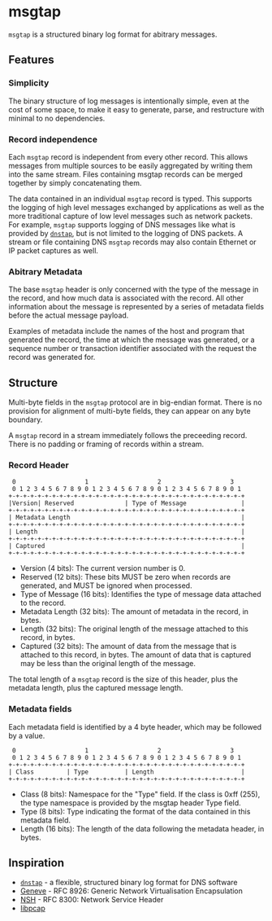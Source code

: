 # msgtap

`msgtap` is a structured binary log format for abitrary messages.

## Features

### Simplicity

The binary structure of log messages is intentionally simple, even
at the cost of some space, to make it easy to generate, parse, and
restructure with minimal to no dependencies.

### Record independence

Each `msgtap` record is independent from every other record. This
allows messages from multiple sources to be easily aggregated by
writing them into the same stream. Files containing msgtap records
can be merged together by simply concatenating them.

The data contained in an individual `msgtap` record is typed. This
supports the logging of high level messages exchanged by applications
as well as the more traditional capture of low level messages such
as network packets. For example, `msgtap` supports logging of DNS
messages like what is provided by [`dnstap`], but is not limited
to the logging of DNS packets. A stream or file containing DNS
`msgtap` records may also contain Ethernet or IP packet captures
as well.

### Abitrary Metadata

The base `msgtap` header is only concerned with the type of the
message in the record, and how much data is associated with the
record. All other information about the message is represented by
a series of metadata fields before the actual message payload.

Examples of metadata include the names of the host and program that
generated the record, the time at which the message was generated,
or a sequence number or transaction identifier associated with the
request the record was generated for.

## Structure

Multi-byte fields in the `msgtap` protocol are in big-endian format.
There is no provision for alignment of multi-byte fields, they can
appear on any byte boundary.

A `msgtap` record in a stream immediately follows the preceeding
record. There is no padding or framing of records within a stream.

### Record Header

```
 0                   1                   2                   3
 0 1 2 3 4 5 6 7 8 9 0 1 2 3 4 5 6 7 8 9 0 1 2 3 4 5 6 7 8 9 0 1
+-+-+-+-+-+-+-+-+-+-+-+-+-+-+-+-+-+-+-+-+-+-+-+-+-+-+-+-+-+-+-+-+
|Version| Reserved              | Type of Message               |
+-+-+-+-+-+-+-+-+-+-+-+-+-+-+-+-+-+-+-+-+-+-+-+-+-+-+-+-+-+-+-+-+
| Metadata Length                                               |
+-+-+-+-+-+-+-+-+-+-+-+-+-+-+-+-+-+-+-+-+-+-+-+-+-+-+-+-+-+-+-+-+
| Length                                                        |
+-+-+-+-+-+-+-+-+-+-+-+-+-+-+-+-+-+-+-+-+-+-+-+-+-+-+-+-+-+-+-+-+
| Captured                                                      |
+-+-+-+-+-+-+-+-+-+-+-+-+-+-+-+-+-+-+-+-+-+-+-+-+-+-+-+-+-+-+-+-+
```

- Version (4 bits): The current version number is 0.
- Reserved (12 bits): These bits MUST be zero when records are
  generated, and MUST be ignored when processed.
- Type of Message (16 bits): Identifies the type of message data
  attached to the record.
- Metadata Length (32 bits): The amount of metadata in the record,
  in bytes.
- Length (32 bits): The original length of the message attached to
  this record, in bytes.
- Captured (32 bits): The amount of data from the message that is
  attached to this record, in bytes. The amount of data that is
  captured may be less than the original length of the message.

The total length of a `msgtap` record is the size of this header,
plus the metadata length, plus the captured message length.

### Metadata fields

Each metadata field is identified by a 4 byte header, which may be
followed by a value.

```
 0                   1                   2                   3
 0 1 2 3 4 5 6 7 8 9 0 1 2 3 4 5 6 7 8 9 0 1 2 3 4 5 6 7 8 9 0 1
+-+-+-+-+-+-+-+-+-+-+-+-+-+-+-+-+-+-+-+-+-+-+-+-+-+-+-+-+-+-+-+-+
| Class         | Type          | Length                        |
+-+-+-+-+-+-+-+-+-+-+-+-+-+-+-+-+-+-+-+-+-+-+-+-+-+-+-+-+-+-+-+-+
```

- Class (8 bits): Namespace for the "Type" field. If the class is
  0xff (255), the type namespace is provided by the msgtap header
  Type field.
- Type (8 bits): Type indicating the format of the data contained
  in this metadata field.
- Length (16 bits): The length of the data following the metadata
  header, in bytes.

## Inspiration

- [`dnstap`] - a flexible, structured binary log format for DNS
  software
- [Geneve] - RFC 8926: Generic Network Virtualisation Encapsulation
- [NSH] - RFC 8300: Network Service Header
- [libpcap]

[`dnstap`]: https://dnstap.info/
[Geneve]: https://tools.ietf.org/html/rfc8926
[NSH]: https://tools.ietf.org/html/rfc8300
[libpcap]: https://www.tcpdump.org/

